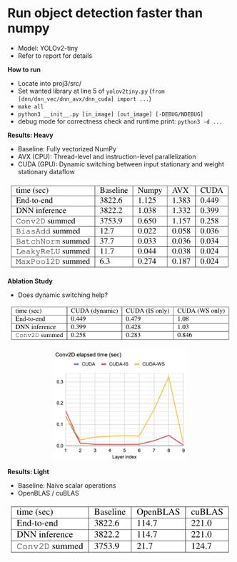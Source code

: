 # Run object detection faster than numpy
- Model: YOLOv2-tiny
- Refer to report for details

**How to run**
- Locate into proj3/src/
- Set wanted library at line 5 of `yolov2tiny.py` (`from [dnn/dnn_vec/dnn_avx/dnn_cuda] import ...`)
- `make all`
- `python3 __init__.py [in_image] [out_image] [-DEBUG/NDEBUG]`
- debug mode for correctness check and runtime print: `python3 -d ...`

**Results: Heavy**
- Baseline: Fully vectorized NumPy
- AVX (CPU): Thread-level and instruction-level parallelization
- CUDA (GPU): Dynamic switching between input stationary and weight stationary dataflow
<p align="center">
  <img width="500" src="./assets/img_4.png">
</p>

**Ablation Study**
- Does dynamic switching help?
<p align="center">
  <img width="500" src="./assets/img_5.png">
</p>
<p align="center">
  <img width="300" src="./assets/img.png">
</p>

**Results: Light**
- Baseline: Naive scalar operations
- OpenBLAS / cuBLAS
<p align="center">
  <img width="500" src="./assets/img_3.png">
</p>
